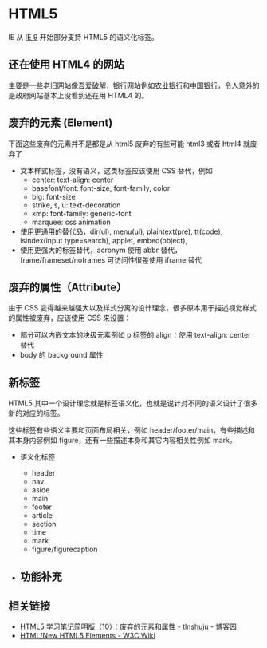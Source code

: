 # HTML5

IE 从 [IE 9](https://en.wikipedia.org/wiki/IE_9) 开始部分支持 HTML5 的语义化标签。

## 还在使用 HTML4 的网站

主要是一些老旧网站像[吾爱破解](https://www.52pojie.cn/)，银行网站例如[农业银行](https://www.abchina.com/cn/)和[中国银行](https://www.boc.cn/)，令人意外的是政府网站基本上没看到还在用 HTML4 的。

## 废弃的元素 (Element)

下面这些废弃的元素并不是都是从 html5 废弃的有些可能 html3 或者 html4 就废弃了

- 文本样式标签，没有语义，这类标签应该使用 CSS 替代，例如
  - center: text-align: center
  - basefont/font: font-size, font-family, color
  - big: font-size
  - strike, s, u: text-decoration
  - xmp: font-family: generic-font
  - marquee: css animation
- 使用更通用的替代品，dir(ul), menu(ul), plaintext(pre), tt(code), isindex(input type=search), applet, embed(object),
- 使用更强大的标签替代，acronym 使用 abbr 替代，frame/frameset/noframes 可访问性很差使用 iframe 替代

## 废弃的属性（Attribute）

由于 CSS 变得越来越强大以及样式分离的设计理念，很多原本用于描述视觉样式的属性被废弃，应该使用 CSS 来设置：

- 部分可以内嵌文本的块级元素例如 p 标签的 align：使用 text-align: center 替代
- body 的 background 属性

## 新标签

HTML5 其中一个设计理念就是标签语义化，也就是说针对不同的语义设计了很多新的对应的标签。

这些标签有些语义主要和页面布局相关，例如 header/footer/main，有些描述和其本身内容例如 figure，还有一些描述本身和其它内容相关性例如 mark。

- 语义化标签

  - header
  - nav
  - aside
  - main
  - footer
  - article
  - section
  - time
  - mark
  - figure/figurecaption

- ## 功能补充

## 相关链接

- [HTML5 学习笔记简明版（10）：废弃的元素和属性 - tlnshuju - 博客园](https://www.cnblogs.com/tlnshuju/archive/2017/05/09/6832836.html)
- [HTML/New HTML5 Elements - W3C Wiki](https://www.w3.org/wiki/HTML/New_HTML5_Elements)
